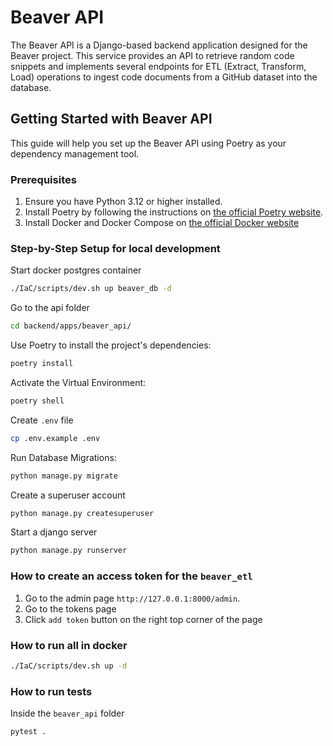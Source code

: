 # Beaver API

The Beaver API is a Django-based backend application designed for the Beaver project. This service provides an API to retrieve random code snippets and implements several endpoints for ETL (Extract, Transform, Load) operations to ingest code documents from a GitHub dataset into the database.

## Getting Started with Beaver API
This guide will help you set up the Beaver API using Poetry as your dependency management tool.

### Prerequisites

1. Ensure you have Python 3.12 or higher installed.
2. Install Poetry by following the instructions on [the official Poetry website](https://python-poetry.org/docs/).
3. Install Docker and Docker Compose on [the official Docker website](https://docs.docker.com/engine/install/)

### Step-by-Step Setup for local development

Start docker postgres container
```bash
./IaC/scripts/dev.sh up beaver_db -d
```

Go to the api folder
```bash
cd backend/apps/beaver_api/
```

Use Poetry to install the project's dependencies:
```bash
poetry install
```

Activate the Virtual Environment:
```bash
poetry shell
```

Create `.env` file
```bash
cp .env.example .env
```

Run Database Migrations:
```bash
python manage.py migrate
```

Create a superuser account
```bash
python manage.py createsuperuser
```

Start a django server
```bash
python manage.py runserver
```


### How to create an access token for the `beaver_etl`
1. Go to the admin page `http://127.0.0.1:8000/admin`.
2. Go to the tokens page
3. Click `add token` button on the right top corner of the page

### How to run all in docker

``` bash
./IaC/scripts/dev.sh up -d
```

### How to run tests

Inside the `beaver_api` folder
```bash
pytest .
```
